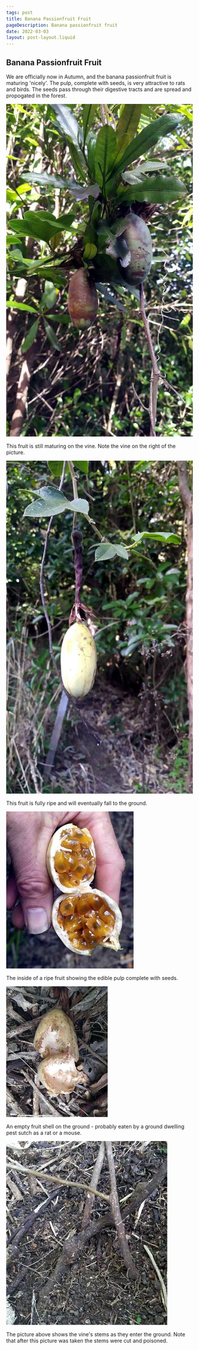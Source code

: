 ```yaml
---
tags: post
title: Banana Passionfruit Fruit
pageDescription: Banana passionfruit fruit
date: 2022-03-03
layout: post-layout.liquid
---
```


## Banana Passionfruit Fruit

We are officially now in Autumn, and the banana passionfruit fruit is maturing 'nicely'. The pulp, complete with seeds, is very attractive to rats and birds. The seeds pass through their digestive tracts and are spread and propogated in the forest.

![Green fruit on the vine](/assets/images/news/passionfruit/banana-passionfruits-on-vine.jpg)

This fruit is still maturing on the vine. Note the vine on the right of the picture.

<img src="/assets/images/news/passionfruit/ripe-banana-passionfruit.jpg" alt="This fruit is fully ripe and will eventually fall to the ground" loading="lazy">

This fruit is fully ripe and will eventually fall to the ground.

<img src="/assets/images/news/passionfruit/banana-passionfruit-pulp.jpg" alt="The inside of a ripe fruit showing the edible pulp complete with seeds" loading="lazy">

The inside of a ripe fruit showing the edible pulp complete with seeds.

<img src="/assets/images/news/passionfruit/banana-passionfruit-empty-shell.jpg" alt="An empty fruit shell on the ground" loading="lazy">

An empty fruit shell on the ground - probably eaten by a ground dwelling pest sutch as a rat or a mouse.

<img src="/assets/images/news/passionfruit/banana-passionfruit-vine-roots.jpg" alt="Vine stems as they enter the ground" loading="lazy">

The picture above shows the vine's stems as they enter the ground. Note that after this picture was taken the stems were cut and poisoned.
